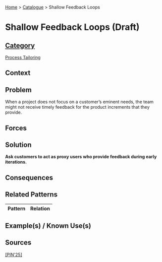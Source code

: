 [Home](../README.md) > [Catalogue](../Patterns_catalogue.md) > Shallow Feedback Loops

# Shallow Feedback Loops (Draft)

## [Category](categories/categories.md)

[Process Tailoring](categories/Process_Tailoring.md)

## Context

## Problem

When a project does not focus on a customer’s eminent needs, the team might not receive timely feedback for the product increments that they provide.

## Forces

## Solution

**Ask customers to act as proxy users who provide feedback during early iterations.**

## Consequences

## Related Patterns

|Pattern  | Relation |
|--|--|
 
## Example(s) / Known Use(s) 

## Sources

[[PIN'25]](../References.md)
